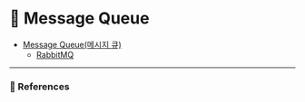 # :love_letter: Message Queue
- [Message Queue(메시지 큐)](MessageQueue/MessageQueue.md)
    - [RabbitMQ](RabbitMQ/RabbitMQ.md)

---
### :bookmark_tabs: References
